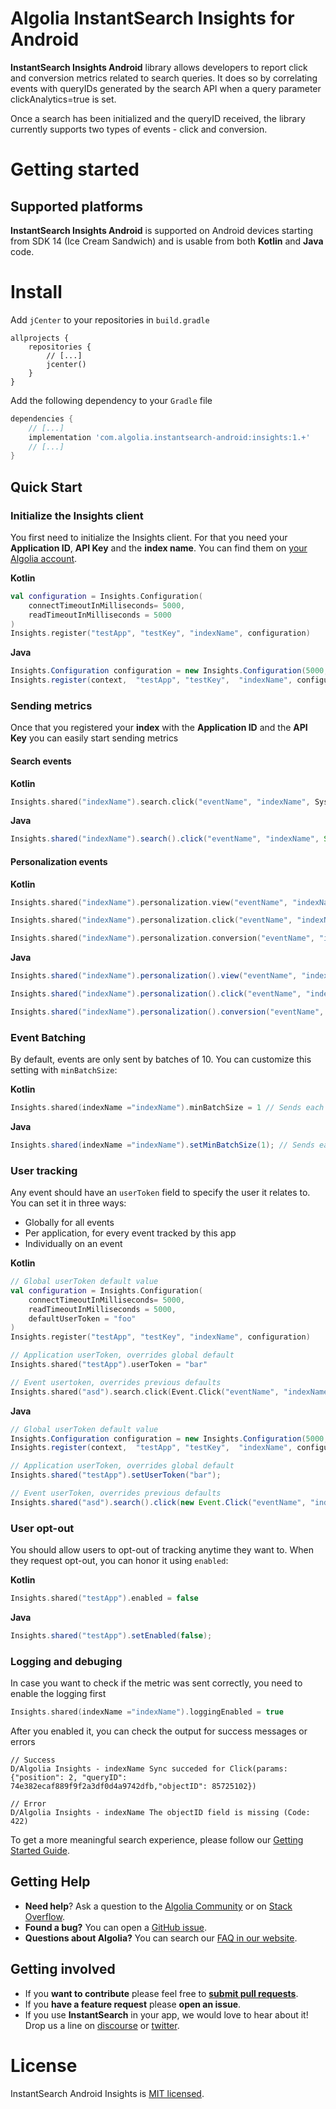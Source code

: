 # Algolia InstantSearch Insights for Android

**InstantSearch Insights Android** library allows developers to report click and conversion metrics related to search queries. It does so by correlating events with queryIDs generated by the search API when a query parameter clickAnalytics=true is set.

Once a search has been initialized and the queryID received, the library currently supports two types of events - click and conversion.

# Getting started

## Supported platforms

**InstantSearch Insights Android** is supported on Android devices starting from SDK 14 (Ice Cream Sandwich) and is usable from both **Kotlin** and **Java** code.

# Install

Add `jCenter` to your repositories in `build.gradle`

```
allprojects {
    repositories {
        // [...]
        jcenter()
    }
}
```

Add the following dependency to your `Gradle` file

```gradle
dependencies {
    // [...]
    implementation 'com.algolia.instantsearch-android:insights:1.+'
    // [...]
}
```



## Quick Start

### Initialize the Insights client

You first need to initialize the Insights client. For that you need your **Application ID**, **API Key** and the **index name**.
You can find them on [your Algolia account](https://www.algolia.com/api-keys).

**Kotlin**
```kotlin
val configuration = Insights.Configuration(
    connectTimeoutInMilliseconds= 5000,
    readTimeoutInMilliseconds = 5000
)
Insights.register("testApp", "testKey", "indexName", configuration)
```

**Java**
```java
Insights.Configuration configuration = new Insights.Configuration(5000, 5000);
Insights.register(context,  "testApp", "testKey",  "indexName", configuration);
```

### Sending metrics

Once that you registered your **index** with the **Application ID** and the **API Key** you can easily start sending metrics

#### Search events

**Kotlin**
```kotlin
Insights.shared("indexName").search.click("eventName", "indexName", System.currentTimeMillis(), "queryId", listOf("objectID1", "objectID2"))
```

**Java**
```java
Insights.shared("indexName").search().click("eventName", "indexName", System.currentTimeMillis(), "queryId", Arrays.asList("objectID1", "objectID2"));
```

#### Personalization events

**Kotlin**
```kotlin
Insights.shared("indexName").personalization.view("eventName", "indexName", System.currentTimeMillis(), "queryId", listOf("objectID1", "objectID2"), listOf(1, 2))

Insights.shared("indexName").personalization.click("eventName", "indexName", System.currentTimeMillis(), "queryId", listOf("objectID1", "objectID2"))

Insights.shared("indexName").personalization.conversion("eventName", "indexName", System.currentTimeMillis(), "queryId", listOf("objectID1", "objectID2"))
```

**Java**
```java
Insights.shared("indexName").personalization().view("eventName", "indexName", System.currentTimeMillis(), "queryId", Arrays.asList("objectID1", "objectID2"), Arrays.asList(1, 2));

Insights.shared("indexName").personalization().click("eventName", "indexName", System.currentTimeMillis(), "queryId", Arrays.asList("objectID1", "objectID2"));

Insights.shared("indexName").personalization().conversion("eventName", "indexName", System.currentTimeMillis(), "queryId", Arrays.asList("objectID1", "objectID2"));
```

### Event Batching 
By default, events are only sent by batches of 10. You can customize this setting with `minBatchSize`:

**Kotlin**
```kotlin
Insights.shared(indexName ="indexName").minBatchSize = 1 // Sends each event as soon as it is tracked
```

**Java**
```java
Insights.shared(indexName ="indexName").setMinBatchSize(1); // Sends each event as soon as it is tracked
```

### User tracking
Any event should have an `userToken` field to specify the user it relates to. You can set it in three ways:
- Globally for all events
- Per application, for every event tracked by this app
- Individually on an event


**Kotlin**
```kotlin
// Global userToken default value
val configuration = Insights.Configuration(
    connectTimeoutInMilliseconds= 5000,
    readTimeoutInMilliseconds = 5000,
    defaultUserToken = "foo"
)
Insights.register("testApp", "testKey", "indexName", configuration)

// Application userToken, overrides global default
Insights.shared("testApp").userToken = "bar"

// Event usertoken, overrides previous defaults
Insights.shared("asd").search.click(Event.Click("eventName", "indexName", "userToken", System.currentTimeMillis(), "queryId", Arrays.asList("objectID1", "objectID2")))
```

**Java**
```java
// Global userToken default value
Insights.Configuration configuration = new Insights.Configuration(5000, 5000, "foo");
Insights.register(context,  "testApp", "testKey",  "indexName", configuration);

// Application userToken, overrides global default
Insights.shared("testApp").setUserToken("bar");

// Event userToken, overrides previous defaults
Insights.shared("asd").search().click(new Event.Click("eventName", "indexName", "userToken", System.currentTimeMillis(), "queryId", Arrays.asList("objectID1", "objectID2")));
```

### User opt-out
You should allow users to opt-out of tracking anytime they want to. When they request opt-out, you can honor it using `enabled`:

**Kotlin**
```kotlin
Insights.shared("testApp").enabled = false
```

**Java**
```java
Insights.shared("testApp").setEnabled(false);
```


### Logging and debuging

In case you want to check if the metric was sent correctly, you need to enable the logging first

```kotlin
Insights.shared(indexName ="indexName").loggingEnabled = true
```

After you enabled it, you can check the output for success messages or errors

```
// Success
D/Algolia Insights - indexName Sync succeded for Click(params: {"position": 2, "queryID": 74e382ecaf889f9f2a3df0d4a9742dfb,"objectID": 85725102})

// Error
D/Algolia Insights - indexName The objectID field is missing (Code: 422)
```

To get a more meaningful search experience, please follow our [Getting Started Guide](https://community.algolia.com/instantsearch-android/getting-started.html).

## Getting Help

- **Need help**? Ask a question to the [Algolia Community](https://discourse.algolia.com/) or on [Stack Overflow](http://stackoverflow.com/questions/tagged/algolia).
- **Found a bug?** You can open a [GitHub issue](https://github.com/algolia/instantsearch-android-insights/issues/new).
- **Questions about Algolia?** You can search our [FAQ in our website](https://www.algolia.com/doc/faq/).


## Getting involved

* If you **want to contribute** please feel free to **[submit pull requests](https://github.com/algolia/instantsearch-android-insights/pull/new)**.
* If you **have a feature request** please **open an issue**.
* If you use **InstantSearch** in your app, we would love to hear about it! Drop us a line on [discourse](https://discourse.algolia.com/new-topic?title=InstantSearch%20Mobile%20App:&category_id=10&body=I%27m%20using%20InstantSearch%20for...) or [twitter](https://twitter.com/algolia).

# License

InstantSearch Android Insights is [MIT licensed](LICENSE.md).